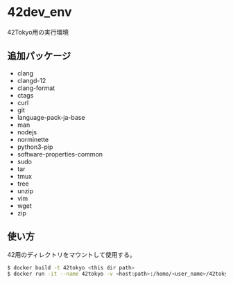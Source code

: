 # 42dev_env

42Tokyo用の実行環境

## 追加パッケージ

- clang
- clangd-12
- clang-format
- ctags
- curl
- git
- language-pack-ja-base
- man
- nodejs
- norminette
- python3-pip
- software-properties-common
- sudo
- tar
- tmux
- tree
- unzip
- vim
- wget
- zip

## 使い方

42用のディレクトリをマウントして使用する。

```bash
$ docker build -t 42tokyo <this dir path>
$ docker run -it --name 42tokyo -v <host:path>:/home/<user_name>/42tokyo 42tokyo
```
